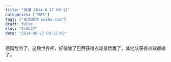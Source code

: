 ```yaml
---
title: "微博 2014.6.17 00:17"
categories: ["嘀咕"]
tags: ["来自微博 weibo.com"]
draft: false
slug: "0sWs3V"
date: "2014-06-17 00:17:00"
---
```


<p>德国危险了，这届世界杯，好像除了巴西获得点球最后赢了，其他队获得点球都输了。 ​​​​</p>
